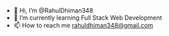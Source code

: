 - 👋 Hi, I’m @RahulDhiman348
- 🌱 I’m currently learning Full Stack Web Development
- 📫 How to reach me rahuldhiman348@gmail.com

<!---
RahulDhiman348/RahulDhiman348 is a ✨ special ✨ repository because its `README.md` (this file) appears on your GitHub profile.
You can click the Preview link to take a look at your changes.
--->
